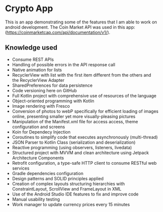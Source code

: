# Crypto App
This is an app demonstrating some of the features that I am able to work on android development. The Coin Market API was used in this app: (https://coinmarketcap.com/api/documentation/v1/).

## Knowledge used
- Consume REST APIs
- Handling of possible errors in the API response call
- Native animation for lists
- RecyclerView with list with the first item different from the others and the RecyclerView Adapter
- SharedPreferences for data persistence
- Code versioning here on GitHub
- Full Kotlin project with comprehensive use of resources of the language
- Object-oriented programming with Kotlin
- Image rendering with Fresco
- Conversion of photos to webP specifically for efficient loading of images online, presenting smaller yet more visually-pleasing pictures
- Manipulation of the Manifest.xml file for access access, theme configuration and screens
- Koin for Dependecy Injection
- Coroutines to simplify code that executes asynchronously (multi-thread)
- JSON Parser to Kotlin Class (serialization and deserialization)
- Reactive programming (using observers, listeners, livedata)
- Structured project with MVVM and clean architecture using Jetpack Architecture Components
- Retrofit configuration, a type-safe HTTP client to consume RESTful web services
- Gradle dependencies configuration
- Design patterns and SOLID principles applied
- Creation of complex layouts structuring hierarchies with ConstraintLayout, ScrollView and FrameLayout in XML
- Use of the Android Studio IDE features to fix and improve code
- Manual usability testing
- Work manager to update currency prices every 15 minutes
